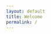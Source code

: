 ```yaml
---
layout: default
title: Welcome
permalink: /
---
```


<style type="text/css">
.container{
    display: flex;
}
.fixed{

}
.flex-item{
    flex-grow: 0.5;
}
</style>

<script type="text/javascript">
images_dictionary={
     dogs:["/resources/welcome_dogs.jpg","dogwalker on the waterfront <br /> Hoboken, NJ summer 2016"],
     ferns1:["/resources/welcome_ferns1.jpg","<i>Athyrium filix-femina</i> near Peavey Arboretum <br />  Corvallis, OR spring 2016"],
     ferns2:["/resources/welcome_ferns2.jpg", "<i>Athyrium filix-femina</i> near Peavey Arboretum <br />  Corvallis, OR spring 2016"],
     flowers:["/resources/welcome_flowers.jpg", "<i>Penstemon strictus</i> at Chip Ross park <br /> Corvallis, OR summer 2016"],
     lamppost:["/resources/welcome_lamppost.jpg", "sunset at NW Mirador Pl<br /> Corvallis, OR summer 2016"],
     road:["/resources/welcome_road.jpg", "NW Soap Creek Road <br /> Corvallis, OR summer 2016"],
     strawberries:["/resources/welcome_strawberries.jpg", "<i>Fragaria × ananassa</i> at USDA ARS HCRL<br /> Corvallis, OR summer 2016"],
     sunrisemoonset:["/resources/welcome_sunrisemoonset.jpg", "moonset at sunrise near Chip Ross park <br /> Corvallis, OR summer 2016"],
     thistle:["/resources/welcome_thistle.jpg", "<i>Cirsium vulgare</i> at Owens Farm <br />  Corvallis, OR summer 2016"]
};

  var image_keys = [
    "dogs",
    "ferns1",
    "ferns2",
    "flowers",
    "lamppost",
    "road",
    "strawberries",
    "sunrisemoonset",
    "thistle"
  ];

  function getImageHTML() {
    var html_code = '<img src=\"';
    var randomIndex = Math.floor(Math.random() * image_keys.length);
    html_code += images_dictionary[image_keys[randomIndex]][0];
    html_code += '\"  style=\"max-width:90vw; max-height:60vh;\" alt=\"have you tried ~refreshing~?!\"/>';
    html_code += "<br /><span align=\"left;\">"
    html_code += images_dictionary[image_keys[randomIndex]][1];
    html_code += "</span>"

    return html_code;
  }
</script>

<div class="container">
  <div class="flex-item">
  </div>

  <div class="fixed">
  <script type="text/javascript">
    document.write(getImageHTML());
  </script>
  </div>

  <div class="flex-item">
  </div>
</div>
